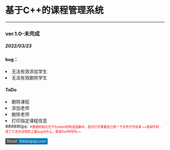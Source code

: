 <h1>基于C++的课程管理系统</h1>

---
<h3>ver.1.0-未完成</h3>
<h5>2022/03/23</h5>
<h4>bug：</h4>
<li><add stu> 无法有效添加学生 
<li><rm stu> 无法有效删除学生

<h4>ToDo</h4>
<li>删除课程 
<li>添加老师
<li>删除老师
<li>打印指定课程信息<br>
#####tips:
><font size=1 color="red">数据初始化位于System的构造函数中，首次打开需要自己改一下文件打开目录 ~~我调不好，找了三天也没找到上面bug为什么，我是five呜呜呜~~</font>


<svg xmlns="http://www.w3.org/2000/svg" xmlns:xlink="http://www.w3.org/1999/xlink" width="134" height="20" role="img" aria-label="Email: tbbbk@qq.com"><title>Email: tbbbk@qq.com</title><linearGradient id="s" x2="0" y2="100%"><stop offset="0" stop-color="#bbb" stop-opacity=".1"/><stop offset="1" stop-opacity=".1"/></linearGradient><clipPath id="r"><rect width="134" height="20" rx="3" fill="#fff"/></clipPath><g clip-path="url(#r)"><rect width="41" height="20" fill="#555"/><rect x="41" width="93" height="20" fill="#007ec6"/><rect width="134" height="20" fill="url(#s)"/></g><g fill="#fff" text-anchor="middle" font-family="Verdana,Geneva,DejaVu Sans,sans-serif" text-rendering="geometricPrecision" font-size="110"><text aria-hidden="true" x="215" y="150" fill="#010101" fill-opacity=".3" transform="scale(.1)" textLength="310">Email</text><text x="215" y="140" transform="scale(.1)" fill="#fff" textLength="310">Email</text><text aria-hidden="true" x="865" y="150" fill="#010101" fill-opacity=".3" transform="scale(.1)" textLength="830">tbbbk@qq.com</text><text x="865" y="140" transform="scale(.1)" fill="#fff" textLength="830">tbbbk@qq.com</text></g></svg>